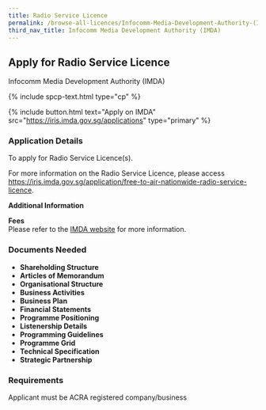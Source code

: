 ```yaml
---
title: Radio Service Licence
permalink: /browse-all-licences/Infocomm-Media-Development-Authority-(IMDA)/Radio-Service-Licence
third_nav_title: Infocomm Media Development Authority (IMDA)
---
```


## Apply for Radio Service Licence

Infocomm Media Development Authority (IMDA)

{% include spcp-text.html type="cp" %}

{% include button.html text="Apply on IMDA" src="https://iris.imda.gov.sg/applications" type="primary" %}

<H3>Application Details</H3>

<p>To apply for Radio Service Licence(s).</p>
<p>For more information on the Radio Service Licence, please access <a href="https://iris.imda.gov.sg/application/free-to-air-nationwide-radio-service-licence" target="_blank" rel="noopener">https://iris.imda.gov.sg/application/free-to-air-nationwide-radio-service-licence</a>.</p>

<strong>Additional Information</strong>

<p><strong>Fees<br /></strong>Please refer to the <a href="https://www.imda.gov.sg/regulations-and-licensing-listing/free-to-air-nationwide-radio-service-licence" target="_blank" rel="noopener">IMDA website</a> for more information.<strong><br /></strong></p>

<H3>Documents Needed</H3>

<ul>
    <li><strong>Shareholding Structure</strong></li>
    <li><strong>Articles of Memorandum</strong></li>
    <li><strong>Organisational Structure</strong></li>
    <li><strong>Business Activities</strong></li>
    <li><strong>Business Plan</strong></li>
    <li><strong>Financial Statements</strong></li>
    <li><strong>Programme Positioning</strong></li>
    <li><strong>Listenership Details</strong></li>
    <li><strong>Programming Guidelines</strong></li>
    <li><strong>Programme Grid</strong></li>
    <li><strong>Technical Specification</strong></li>
    <li><strong>Strategic Partnership</strong></li>
</ul>

<H3>Requirements</H3>

Applicant must be ACRA registered company/business
